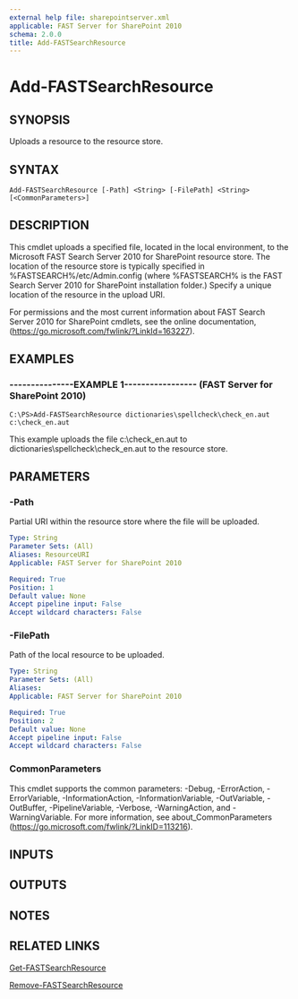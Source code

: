```yaml
---
external help file: sharepointserver.xml
applicable: FAST Server for SharePoint 2010
schema: 2.0.0
title: Add-FASTSearchResource
---
```


# Add-FASTSearchResource

## SYNOPSIS
Uploads a resource to the resource store.

## SYNTAX

```
Add-FASTSearchResource [-Path] <String> [-FilePath] <String> [<CommonParameters>]
```

## DESCRIPTION
This cmdlet uploads a specified file, located in the local environment, to the Microsoft FAST Search Server 2010 for SharePoint resource store.
The location of the resource store is typically specified in %FASTSEARCH%/etc/Admin.config (where %FASTSEARCH% is the FAST Search Server 2010 for SharePoint installation folder.) Specify a unique location of the resource in the upload URI.

For permissions and the most current information about FAST Search Server 2010 for SharePoint cmdlets, see the online documentation, (https://go.microsoft.com/fwlink/?LinkId=163227).

## EXAMPLES

### ---------------EXAMPLE 1----------------- (FAST Server for SharePoint 2010)
```
C:\PS>Add-FASTSearchResource dictionaries\spellcheck\check_en.aut c:\check_en.aut
```

This example uploads the file c:\check_en.aut to dictionaries\spellcheck\check_en.aut to the resource store.

## PARAMETERS

### -Path
Partial URI within the resource store where the file will be uploaded.

```yaml
Type: String
Parameter Sets: (All)
Aliases: ResourceURI
Applicable: FAST Server for SharePoint 2010

Required: True
Position: 1
Default value: None
Accept pipeline input: False
Accept wildcard characters: False
```

### -FilePath
Path of the local resource to be uploaded.

```yaml
Type: String
Parameter Sets: (All)
Aliases: 
Applicable: FAST Server for SharePoint 2010

Required: True
Position: 2
Default value: None
Accept pipeline input: False
Accept wildcard characters: False
```

### CommonParameters
This cmdlet supports the common parameters: -Debug, -ErrorAction, -ErrorVariable, -InformationAction, -InformationVariable, -OutVariable, -OutBuffer, -PipelineVariable, -Verbose, -WarningAction, and -WarningVariable. For more information, see about_CommonParameters (https://go.microsoft.com/fwlink/?LinkID=113216).

## INPUTS

## OUTPUTS

## NOTES

## RELATED LINKS

[Get-FASTSearchResource](Get-FASTSearchResource.md)

[Remove-FASTSearchResource](Remove-FASTSearchResource.md)

